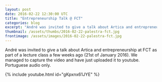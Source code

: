 ```yaml
---
layout: post
date: 2016-02-22 12:30:00 UTC
title: "Entrepreneurship Talk @ FCT"
categories: blog
excerpt: "André was invited to give a talk about Artica and entrepreneurship at FCT as part of a lecture class a few weeks ago."
thumbnail: /assets/thumbs/2016-02-22-palestra-fct.jpg
frontimage: /assets/images/2016-02-22-palestra-fct.jpg
---
```


André was invited to give a talk about Artica and entrepreneurship at FCT as part of a lecture class a few weeks ago (21st of January 2016). We managed to capture the video and have just uploaded it to youtube. Portuguese audio only.

{% include youtube.html id="gKpxnx61JYE" %}

